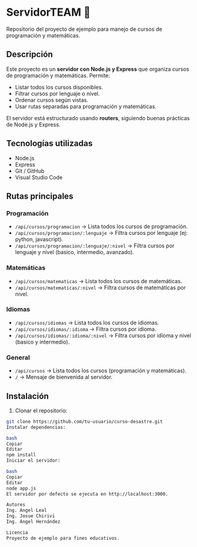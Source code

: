# ServidorTEAM 🚀

Repositorio del proyecto de ejemplo para manejo de cursos de programación y matemáticas.

## Descripción

Este proyecto es un **servidor con Node.js y Express** que organiza cursos de programación y matemáticas. Permite:

- Listar todos los cursos disponibles.
- Filtrar cursos por lenguaje o nivel.
- Ordenar cursos según vistas.
- Usar rutas separadas para programación y matemáticas.

El servidor está estructurado usando **routers**, siguiendo buenas prácticas de Node.js y Express.

## Tecnologías utilizadas

- Node.js
- Express
- Git / GitHub
- Visual Studio Code

## Rutas principales

### Programación
- `/api/cursos/programacion` → Lista todos los cursos de programación.
- `/api/cursos/programacion/:lenguaje` → Filtra cursos por lenguaje (ej: python, javascript).
- `/api/cursos/programacion/:lenguaje/:nivel` → Filtra cursos por lenguaje y nivel (basico, intermedio, avanzado).

### Matemáticas
- `/api/cursos/matematicas` → Lista todos los cursos de matemáticas.
- `/api/cursos/matematicas/:nivel` → Filtra cursos de matemáticas por nivel.

### Idiomas
- `/api/cursos/idiomas` → Lista todos los cursos de idiomas.
- `/api/cursos/idiomas/:idioma` → Filtra cursos por idioma.
- `/api/cursos/idiomas/:idioma/:nivel` → Filtra cursos por idioma y nivel (basico y intermedio).

### General
- `/api/cursos` → Lista todos los cursos (programación y matemáticas).
- `/` → Mensaje de bienvenida al servidor.

## Instalación

1. Clonar el repositorio:

```bash
git clone https://github.com/tu-usuario/curso-desastre.git
Instalar dependencias:

bash
Copiar
Editar
npm install
Iniciar el servidor:

bash
Copiar
Editar
node app.js
El servidor por defecto se ejecuta en http://localhost:3000.

Autores
Ing. Angel Leal
Ing. Josue Chirivi
Ing. Ángel Hernández

Licencia
Proyecto de ejemplo para fines educativos.
